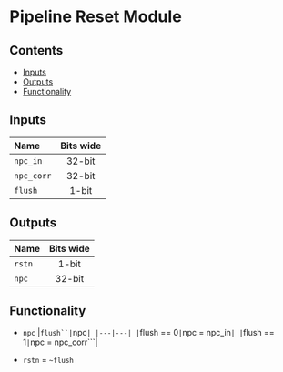 # Pipeline Reset Module #

## Contents
* [Inputs](#inputs)
* [Outputs](#outputs)
* [Functionality](#functionality)

## Inputs
|Name|Bits wide|
|:---|:---:|
|```npc_in```|32-bit|
|```npc_corr```|32-bit|
|```flush```|1-bit|

## Outputs
|Name|Bits wide|
|:---|:---:|
|```rstn```|1-bit|
|```npc```|32-bit|

## Functionality
* ```npc```
  |```flush``|```npc```|
  |---|---|
  |```flush == 0```|```npc = npc_in```|
  |```flush == 1```|```npc = npc_corr```|

* ```rstn``` = ```~flush```
